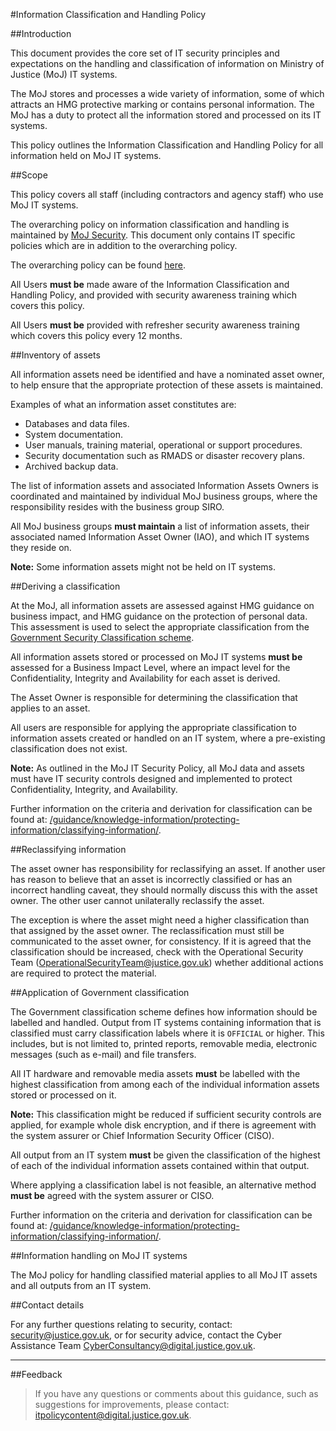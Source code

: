 #Information Classification and Handling Policy

##Introduction

This document provides the core set of IT security principles and expectations on the handling and classification of information on Ministry of Justice (MoJ) IT systems.

The MoJ stores and processes a wide variety of information, some of which attracts an HMG protective marking or contains personal information. The MoJ has a duty to protect all the information stored and processed on its IT systems.

This policy outlines the Information Classification and Handling Policy for all information held on MoJ IT systems.

##Scope

This policy covers all staff (including contractors and agency staff) who use MoJ IT systems.

The overarching policy on information classification and handling is maintained by [MoJ Security](/guidance/security/). This document only contains IT specific policies which are in addition to the overarching policy.

The overarching policy can be found [here](government-classification-scheme.md).

All Users **must be** made aware of the Information Classification and Handling Policy, and provided with security awareness training which covers this policy.

All Users **must be** provided with refresher security awareness training which covers this policy every 12 months.

##Inventory of assets

All information assets need be identified and have a nominated asset owner, to help ensure that the appropriate protection of these assets is maintained.

Examples of what an information asset constitutes are:

* Databases and data files.
* System documentation.
* User manuals, training material, operational or support procedures.
* Security documentation such as RMADS or disaster recovery plans.
* Archived backup data.

The list of information assets and associated Information Assets Owners is coordinated and maintained by individual MoJ business groups, where the responsibility resides with the business group SIRO.

All MoJ business groups **must maintain** a list of information assets, their associated named Information Asset Owner (IAO), and which IT systems they reside on.

**Note:** Some information assets might not be held on IT systems.

##Deriving a classification

At the MoJ, all information assets are assessed against HMG guidance on business impact, and HMG guidance on the protection of personal data. This assessment is used to select the appropriate classification from the [Government Security Classification scheme](https://www.gov.uk/government/publications/government-security-classifications).

All information assets stored or processed on MoJ IT systems **must be** assessed for a Business Impact Level, where an impact level for the Confidentiality, Integrity and Availability for each asset is derived.

The Asset Owner is responsible for determining the classification that applies to an asset.

All users are responsible for applying the appropriate classification to information assets created or handled on an IT system, where a pre-existing classification does not exist.

**Note:** As outlined in the MoJ IT Security Policy, all MoJ data and assets must have IT security controls designed and implemented to protect Confidentiality, Integrity, and Availability.

Further information on the criteria and derivation for classification can be found at: [/guidance/knowledge-information/protecting-information/classifying-information/](/guidance/knowledge-information/protecting-information/classifying-information/).

##Reclassifying information

The asset owner has responsibility for reclassifying an asset. If another user has reason to believe that an asset is incorrectly classified or has an incorrect handling caveat, they should normally discuss this with the asset owner. The other user cannot unilaterally reclassify the asset.

The exception is where the asset might need a higher classification than that assigned by the asset owner. The reclassification must still be communicated to the asset owner, for consistency. If it is agreed that the classification should be increased, check with the Operational Security Team ([OperationalSecurityTeam@justice.gov.uk](mailto:OperationalSecurityTeam@justice.gov.uk)) whether additional actions are required to protect the material.

##Application of Government classification

The Government classification scheme defines how information should be labelled and handled. Output from IT systems containing information that is classified must carry classification labels where it is `OFFICIAL` or higher. This includes, but is not limited to, printed reports, removable media, electronic messages (such as e-mail) and file transfers.

All IT hardware and removable media assets **must** be labelled with the highest classification from among each of the individual information assets stored or processed on it.

**Note:** This classification might be reduced if sufficient security controls are applied, for example whole disk encryption, and if there is agreement with the system assurer or Chief Information Security Officer (CISO).

All output from an IT system **must** be given the classification of the highest of each of the individual information assets contained within that output.

Where applying a classification label is not feasible, an alternative method **must be** agreed with the system assurer or CISO.

Further information on the criteria and derivation for classification can be found at: [/guidance/knowledge-information/protecting-information/classifying-information/](/guidance/knowledge-information/protecting-information/classifying-information/).

##Information handling on MoJ IT systems

The MoJ policy for handling classified material applies to all MoJ IT assets and all outputs from an IT system.

##Contact details

For any further questions relating to security, contact: [security@justice.gov.uk](mailto:security@justice.gov.uk), or for security advice, contact the Cyber Assistance Team [CyberConsultancy@digital.justice.gov.uk](mailto:CyberConsultancy@digital.justice.gov.uk).

---

##Feedback

> If you have any questions or comments about this guidance, such as suggestions for improvements, please contact: [itpolicycontent@digital.justice.gov.uk](mailto:itpolicycontent@digital.justice.gov.uk).

